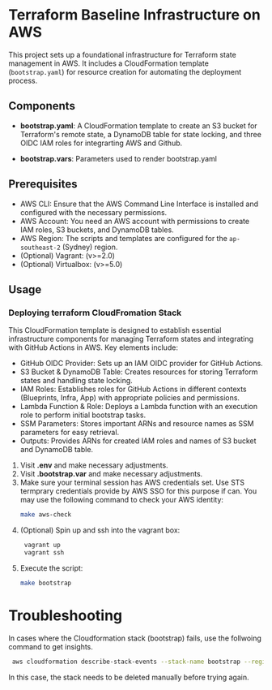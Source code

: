 # Terraform Baseline Infrastructure on AWS

This project sets up a foundational infrastructure for Terraform state management in AWS. It includes a CloudFormation template (`bootstrap.yaml`) for resource creation for automating the deployment process.

## Components

- **bootstrap.yaml**: A CloudFormation template to create an S3 bucket for Terraform's remote state, a DynamoDB table for state locking, and three OIDC IAM roles for integrarting AWS and Github. 

- **bootstrap.vars**: Parameters used to render bootstrap.yaml

## Prerequisites

- AWS CLI: Ensure that the AWS Command Line Interface is installed and configured with the necessary permissions.
- AWS Account: You need an AWS account with permissions to create IAM roles, S3 buckets, and DynamoDB tables.
- AWS Region: The scripts and templates are configured for the `ap-southeast-2` (Sydney) region.
- (Optional) Vagrant: (v>=2.0)
- (Optional) Virtualbox: (v>=5.0)
## Usage

### Deploying terraform CloudFromation Stack

This CloudFormation template is designed to establish essential infrastructure components for managing Terraform states and integrating with GitHub Actions in AWS. Key elements include:

- GitHub OIDC Provider: Sets up an IAM OIDC provider for GitHub Actions.
- S3 Bucket & DynamoDB Table: Creates resources for storing Terraform states and handling state locking.
- IAM Roles: Establishes roles for GitHub Actions in different contexts (Blueprints, Infra, App) with appropriate policies and permissions.
- Lambda Function & Role: Deploys a Lambda function with an execution role to perform initial bootstrap tasks.
- SSM Parameters: Stores important ARNs and resource names as SSM parameters for easy retrieval.
- Outputs: Provides ARNs for created IAM roles and names of S3 bucket and DynamoDB table.

1. Visit **.env** and make necessary adjustments.
2. Visit **.bootstrap.var** and make necessary adjustments.
3. Make sure your terminal session has AWS credentials set. Use STS termprary credentials provide by AWS SSO for this purpose if can. You may use the following command to check your AWS identity:
   ```bash
   make aws-check
   ```
3. (Optional) Spin up and ssh into the vagrant box:
   ```bash
    vagrant up
    vagrant ssh
   ```
4. Execute the script:
   ```bash
   make bootstrap
   ```

# Troubleshooting
In cases where the Cloudformation stack (bootstrap) fails, use the follwoing command to get insights.
   ```bash
    aws cloudformation describe-stack-events --stack-name bootstrap --region ap-southeast-2 --query 'StackEvents[0].ResourceStatusReason' --output text
   ```

In this case, the stack needs to be deleted manually before trying again.
